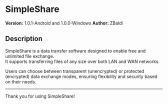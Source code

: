 # SimpleShare

**Version:** 1.0.1-Android and 1.0.0-Windows
**Author:** ZBaldi

## Description

SimpleShare is a data transfer software designed to enable free and unlimited file exchange.  
It supports transferring files of any size over both LAN and WAN networks.  

Users can choose between transparent (unencrypted) or protected (encrypted) data exchange modes, ensuring flexibility and security based on their needs.

---

Thank you for using SimpleShare!

